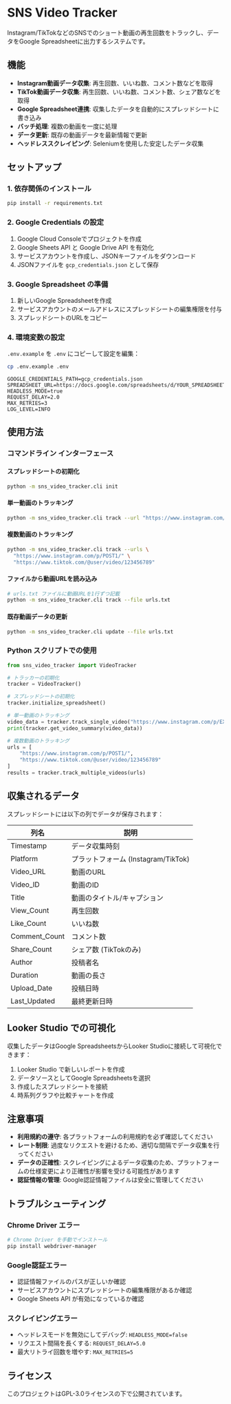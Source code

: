 # SNS Video Tracker

Instagram/TikTokなどのSNSでのショート動画の再生回数をトラックし、データをGoogle Spreadsheetに出力するシステムです。

## 機能

- **Instagram動画データ収集**: 再生回数、いいね数、コメント数などを取得
- **TikTok動画データ収集**: 再生回数、いいね数、コメント数、シェア数などを取得
- **Google Spreadsheet連携**: 収集したデータを自動的にスプレッドシートに書き込み
- **バッチ処理**: 複数の動画を一度に処理
- **データ更新**: 既存の動画データを最新情報で更新
- **ヘッドレススクレイピング**: Seleniumを使用した安定したデータ収集

## セットアップ

### 1. 依存関係のインストール

```bash
pip install -r requirements.txt
```

### 2. Google Credentials の設定

1. Google Cloud Consoleでプロジェクトを作成
2. Google Sheets API と Google Drive API を有効化
3. サービスアカウントを作成し、JSONキーファイルをダウンロード
4. JSONファイルを `gcp_credentials.json` として保存

### 3. Google Spreadsheet の準備

1. 新しいGoogle Spreadsheetを作成
2. サービスアカウントのメールアドレスにスプレッドシートの編集権限を付与
3. スプレッドシートのURLをコピー

### 4. 環境変数の設定

`.env.example` を `.env` にコピーして設定を編集：

```bash
cp .env.example .env
```

```env
GOOGLE_CREDENTIALS_PATH=gcp_credentials.json
SPREADSHEET_URL=https://docs.google.com/spreadsheets/d/YOUR_SPREADSHEET_ID/edit
HEADLESS_MODE=true
REQUEST_DELAY=2.0
MAX_RETRIES=3
LOG_LEVEL=INFO
```

## 使用方法

### コマンドライン インターフェース

#### スプレッドシートの初期化
```bash
python -m sns_video_tracker.cli init
```

#### 単一動画のトラッキング
```bash
python -m sns_video_tracker.cli track --url "https://www.instagram.com/p/EXAMPLE_POST_ID/"
```

#### 複数動画のトラッキング
```bash
python -m sns_video_tracker.cli track --urls \
  "https://www.instagram.com/p/POST1/" \
  "https://www.tiktok.com/@user/video/123456789"
```

#### ファイルから動画URLを読み込み
```bash
# urls.txt ファイルに動画URLを1行ずつ記載
python -m sns_video_tracker.cli track --file urls.txt
```

#### 既存動画データの更新
```bash
python -m sns_video_tracker.cli update --file urls.txt
```

### Python スクリプトでの使用

```python
from sns_video_tracker import VideoTracker

# トラッカーの初期化
tracker = VideoTracker()

# スプレッドシートの初期化
tracker.initialize_spreadsheet()

# 単一動画のトラッキング
video_data = tracker.track_single_video("https://www.instagram.com/p/EXAMPLE/")
print(tracker.get_video_summary(video_data))

# 複数動画のトラッキング
urls = [
    "https://www.instagram.com/p/POST1/",
    "https://www.tiktok.com/@user/video/123456789"
]
results = tracker.track_multiple_videos(urls)
```

## 収集されるデータ

スプレッドシートには以下の列でデータが保存されます：

| 列名 | 説明 |
|------|------|
| Timestamp | データ収集時刻 |
| Platform | プラットフォーム (Instagram/TikTok) |
| Video_URL | 動画のURL |
| Video_ID | 動画のID |
| Title | 動画のタイトル/キャプション |
| View_Count | 再生回数 |
| Like_Count | いいね数 |
| Comment_Count | コメント数 |
| Share_Count | シェア数 (TikTokのみ) |
| Author | 投稿者名 |
| Duration | 動画の長さ |
| Upload_Date | 投稿日時 |
| Last_Updated | 最終更新日時 |

## Looker Studio での可視化

収集したデータはGoogle SpreadsheetsからLooker Studioに接続して可視化できます：

1. Looker Studio で新しいレポートを作成
2. データソースとしてGoogle Spreadsheetsを選択
3. 作成したスプレッドシートを接続
4. 時系列グラフや比較チャートを作成

## 注意事項

- **利用規約の遵守**: 各プラットフォームの利用規約を必ず確認してください
- **レート制限**: 過度なリクエストを避けるため、適切な間隔でデータ収集を行ってください
- **データの正確性**: スクレイピングによるデータ収集のため、プラットフォームの仕様変更により正確性が影響を受ける可能性があります
- **認証情報の管理**: Google認証情報ファイルは安全に管理してください

## トラブルシューティング

### Chrome Driver エラー
```bash
# Chrome Driver を手動でインストール
pip install webdriver-manager
```

### Google認証エラー
- 認証情報ファイルのパスが正しいか確認
- サービスアカウントにスプレッドシートの編集権限があるか確認
- Google Sheets API が有効になっているか確認

### スクレイピングエラー
- ヘッドレスモードを無効にしてデバッグ: `HEADLESS_MODE=false`
- リクエスト間隔を長くする: `REQUEST_DELAY=5.0`
- 最大リトライ回数を増やす: `MAX_RETRIES=5`

## ライセンス

このプロジェクトはGPL-3.0ライセンスの下で公開されています。
